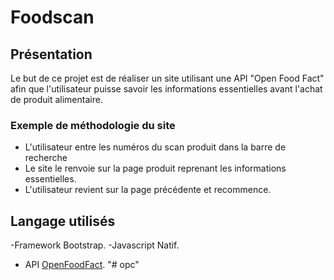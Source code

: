 # Foodscan

## Présentation

Le but de ce projet est de réaliser un site utilisant une API "Open Food Fact" afin que l'utilisateur puisse savoir les informations essentielles avant l'achat de produit alimentaire.

### Exemple de méthodologie du site

- L'utilisateur entre les numéros du scan produit dans la barre de recherche
- Le site le renvoie sur la page produit reprenant les informations essentielles.
- L'utilisateur revient sur la page précédente et recommence.

## Langage utilisés

-Framework Bootstrap.
-Javascript Natif.

- API [OpenFoodFact](https://fr.openfoodfacts.org/daodFactta).
"# opc" 

